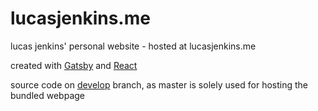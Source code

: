 # lucasjenkins.me
lucas jenkins' personal website - hosted at lucasjenkins.me

created with [Gatsby](http://www.gatsbyjs.org) and [React](http://reactjs.org)

source code on [develop](https://github.com/jenklu/jenklu.github.io/tree/develop) branch, as master is solely used for hosting the bundled webpage
